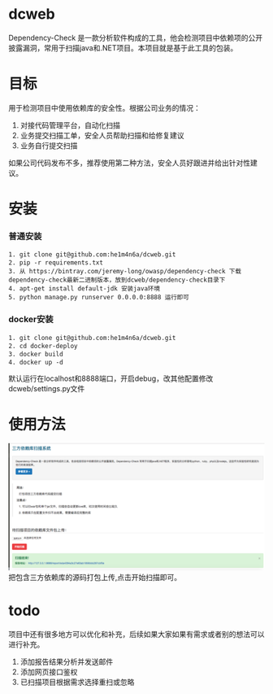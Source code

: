 # dcweb
Dependency-Check 是一款分析软件构成的工具，他会检测项目中依赖项的公开披露漏洞，常用于扫描java和.NET项目。本项目就是基于此工具的包装。

# 目标
用于检测项目中使用依赖库的安全性。根据公司业务的情况：

1. 对接代码管理平台，自动化扫描
2. 业务提交扫描工单，安全人员帮助扫描和给修复建议
3. 业务自行提交扫描

如果公司代码发布不多，推荐使用第二种方法，安全人员好跟进并给出针对性建议。

# 安装
### 普通安装
```
1. git clone git@github.com:he1m4n6a/dcweb.git
2. pip -r requirements.txt
3. 从 https://bintray.com/jeremy-long/owasp/dependency-check 下载dependency-check最新二进制版本，放到dcweb/dependency-check目录下
4. apt-get install default-jdk 安装java环境
5. python manage.py runserver 0.0.0.0:8888 运行即可
```

### docker安装
```
1. git clone git@github.com:he1m4n6a/dcweb.git
2. cd docker-deploy
3. docker build
4. docker up -d
```

默认运行在localhost和8888端口，开启debug，改其他配置修改dcweb/settings.py文件

# 使用方法
![](screen.png)
把包含三方依赖库的源码打包上传,点击开始扫描即可。

# todo
项目中还有很多地方可以优化和补充，后续如果大家如果有需求或者别的想法可以进行补充。

1. 添加报告结果分析并发送邮件
2. 添加网页接口鉴权
3. 已扫描项目根据需求选择重扫或忽略
